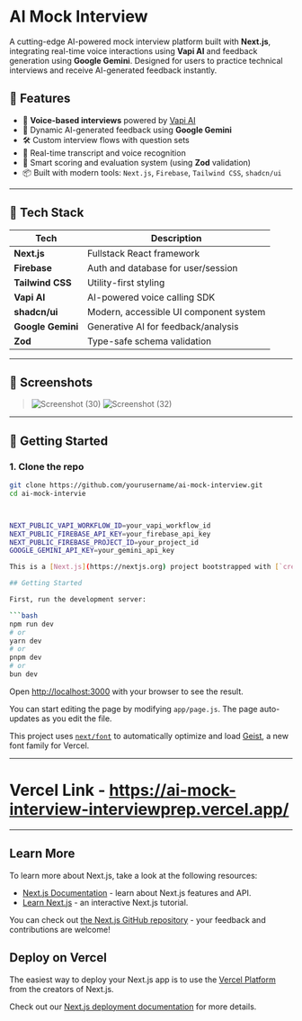 # AI Mock Interview

A cutting-edge AI-powered mock interview platform built with **Next.js**, integrating real-time voice interactions using **Vapi AI** and feedback generation using **Google Gemini**. Designed for users to practice technical interviews and receive AI-generated feedback instantly.

## 🚀 Features

- 🎤 **Voice-based interviews** powered by [Vapi AI](https://vapi.ai)
- 🤖 Dynamic AI-generated feedback using **Google Gemini**
- 🛠️ Custom interview flows with question sets
- 💬 Real-time transcript and voice recognition
- 🧠 Smart scoring and evaluation system (using **Zod** validation)
- 📦 Built with modern tools: `Next.js`, `Firebase`, `Tailwind CSS`, `shadcn/ui`

---

## 🧰 Tech Stack

| Tech           | Description                            |
|----------------|----------------------------------------|
| **Next.js**    | Fullstack React framework              |
| **Firebase**   | Auth and database for user/session     |
| **Tailwind CSS** | Utility-first styling                |
| **Vapi AI**    | AI-powered voice calling SDK           |
| **shadcn/ui**  | Modern, accessible UI component system |
| **Google Gemini** | Generative AI for feedback/analysis |
| **Zod**        | Type-safe schema validation            |

---

## 📸 Screenshots

> ![Screenshot (30)](https://github.com/user-attachments/assets/da5ffb78-6983-408e-9f7b-c495afa3b3b5)
> ![Screenshot (32)](https://github.com/user-attachments/assets/ca3ace4f-175d-409f-8695-4290b4f95aa5)




---

## 🧪 Getting Started

### 1. Clone the repo

```bash
git clone https://github.com/yourusername/ai-mock-interview.git
cd ai-mock-intervie



NEXT_PUBLIC_VAPI_WORKFLOW_ID=your_vapi_workflow_id
NEXT_PUBLIC_FIREBASE_API_KEY=your_firebase_api_key
NEXT_PUBLIC_FIREBASE_PROJECT_ID=your_project_id
GOOGLE_GEMINI_API_KEY=your_gemini_api_key

This is a [Next.js](https://nextjs.org) project bootstrapped with [`create-next-app`](https://github.com/vercel/next.js/tree/canary/packages/create-next-app).

## Getting Started

First, run the development server:

```bash
npm run dev
# or
yarn dev
# or
pnpm dev
# or
bun dev
```

Open [http://localhost:3000](http://localhost:3000) with your browser to see the result.

You can start editing the page by modifying `app/page.js`. The page auto-updates as you edit the file.

This project uses [`next/font`](https://nextjs.org/docs/app/building-your-application/optimizing/fonts) to automatically optimize and load [Geist](https://vercel.com/font), a new font family for Vercel.

---

# Vercel Link - https://ai-mock-interview-interviewprep.vercel.app/

---

## Learn More

To learn more about Next.js, take a look at the following resources:

- [Next.js Documentation](https://nextjs.org/docs) - learn about Next.js features and API.
- [Learn Next.js](https://nextjs.org/learn) - an interactive Next.js tutorial.

You can check out [the Next.js GitHub repository](https://github.com/vercel/next.js) - your feedback and contributions are welcome!

## Deploy on Vercel

The easiest way to deploy your Next.js app is to use the [Vercel Platform](https://vercel.com/new?utm_medium=default-template&filter=next.js&utm_source=create-next-app&utm_campaign=create-next-app-readme) from the creators of Next.js.

Check out our [Next.js deployment documentation](https://nextjs.org/docs/app/building-your-application/deploying) for more details.
